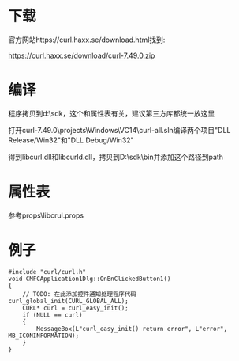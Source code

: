 下载
===
官方网站https://curl.haxx.se/download.html找到:

https://curl.haxx.se/download/curl-7.49.0.zip


编译
===
程序拷贝到d:\sdk，这个和属性表有关，建议第三方库都统一放这里

打开curl-7.49.0\projects\Windows\VC14\curl-all.sln编译两个项目"DLL Release/Win32"和"DLL Debug/Win32"

得到libcurl.dll和libcurld.dll，拷贝到D:\sdk\bin并添加这个路径到path



属性表
===
参考props\libcrul.props


例子
===

	#include "curl/curl.h"
	void CMFCApplication1Dlg::OnBnClickedButton1()
	{
		// TODO: 在此添加控件通知处理程序代码	curl_global_init(CURL_GLOBAL_ALL);
		CURL* curl = curl_easy_init();
		if (NULL == curl)
		{
			MessageBox(L"curl_easy_init() return error", L"error", MB_ICONINFORMATION);
		}
	}
